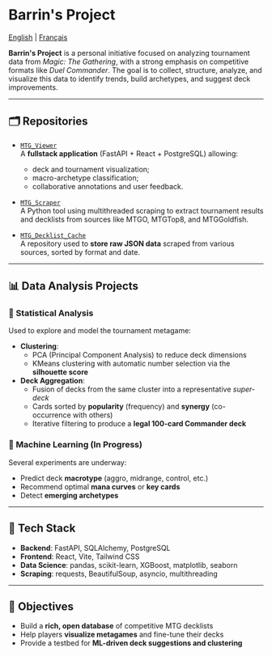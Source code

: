 # Barrin's Project

[English](README_en.md) | [Français](README.md)

**Barrin's Project** is a personal initiative focused on analyzing tournament data from *Magic: The Gathering*, with a strong emphasis on competitive formats like *Duel Commander*. The goal is to collect, structure, analyze, and visualize this data to identify trends, build archetypes, and suggest deck improvements.

---

## 🗂️ Repositories

- [`MTG_Viewer`](#)  
  A **fullstack application** (FastAPI + React + PostgreSQL) allowing:
  - deck and tournament visualization;
  - macro-archetype classification;
  - collaborative annotations and user feedback.

- [`MTG_Scraper`](#)  
  A Python tool using multithreaded scraping to extract tournament results and decklists from sources like MTGO, MTGTop8, and MTGGoldfish.

- [`MTG_Decklist_Cache`](#)  
  A repository used to **store raw JSON data** scraped from various sources, sorted by format and date.

---

## 📊 Data Analysis Projects

### 🔹 Statistical Analysis

Used to explore and model the tournament metagame:
- **Clustering**:
  - PCA (Principal Component Analysis) to reduce deck dimensions
  - KMeans clustering with automatic number selection via the **silhouette score**
- **Deck Aggregation**:
  - Fusion of decks from the same cluster into a representative *super-deck*
  - Cards sorted by **popularity** (frequency) and **synergy** (co-occurrence with others)
  - Iterative filtering to produce a **legal 100-card Commander deck**

### 🔹 Machine Learning (In Progress)

Several experiments are underway:
- Predict deck **macrotype** (aggro, midrange, control, etc.)
- Recommend optimal **mana curves** or **key cards**
- Detect **emerging archetypes**

---

## 🧠 Tech Stack

- **Backend**: FastAPI, SQLAlchemy, PostgreSQL  
- **Frontend**: React, Vite, Tailwind CSS  
- **Data Science**: pandas, scikit-learn, XGBoost, matplotlib, seaborn  
- **Scraping**: requests, BeautifulSoup, asyncio, multithreading

---

## 🎯 Objectives

- Build a **rich, open database** of competitive MTG decklists
- Help players **visualize metagames** and fine-tune their decks
- Provide a testbed for **ML-driven deck suggestions and clustering**

